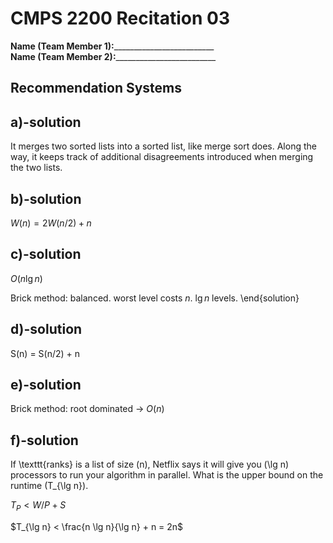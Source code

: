 # CMPS 2200  Recitation 03

**Name (Team Member 1):**_________________________  
**Name (Team Member 2):**_________________________

## Recommendation Systems


## a)-solution


  It merges two sorted lists into a sorted list, like merge sort does. Along the way, it keeps track of additional disagreements introduced when merging the two lists.


## b)-solution

$W(n) = 2 W(n/2) + n$

## c)-solution

$O(n \lg n)$

Brick method: balanced. worst level costs $n$. $\lg n$ levels.
\end{solution}

## d)-solution
  S(n) = S(n/2) + n


## e)-solution
Brick method: root dominated -> $O(n)$



## f)-solution

If \texttt{ranks} is a list of size \(n\), Netflix says it will give
you \(\lg n\) processors to run your algorithm in parallel. What is the
upper bound on the runtime \(T_{\lg n}\).


$T_P  < W/P + S$

$T_{\lg n} < \frac{n \lg n}{\lg n} + n = 2n$
